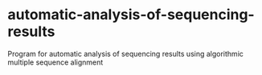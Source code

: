 # automatic-analysis-of-sequencing-results
Program for automatic analysis of sequencing results using algorithmic multiple sequence alignment
